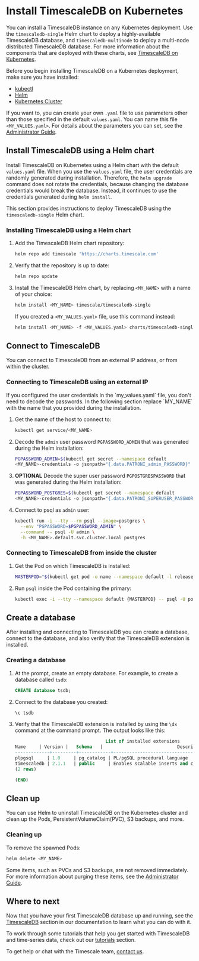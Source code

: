 # Install TimescaleDB on Kubernetes
You can install a TimescaleDB instance on any Kubernetes deployment. Use the
`timescaledb-single` Helm chart to deploy a highly-available TimescaleDB
database, and `timescaledb-multinode` to deploy a multi-node distributed
TimescaleDB database. For more information about the components that are
deployed with these charts, see [TimescaleDB on Kubernetes][timescaledb-k8s].

Before you begin installing TimescaleDB on a Kubernetes deployment, make sure
you have installed:
* [kubectl][kubectl-install]
* [Helm][helm-install]
* [Kubernetes Cluster][kubernetes-install]

If you want to, you can create your own `.yaml` file to use parameters other
than those specified in the default `values.yaml`. You can name this file
`<MY_VALUES.yaml>`. For details about the parameters you can set, see the
[Administrator Guide][admin-guide].

## Install TimescaleDB using a Helm chart
Install TimescaleDB on Kubernetes using a Helm chart with the default
`values.yaml` file. When you use the `values.yaml` file, the user credentials
are randomly generated during installation. Therefore, the `helm upgrade`
command does not rotate the credentials, because changing the database
credentials would break the database. Instead, it continues to use the
credentials generated during `helm install`.

This section provides instructions to deploy TimescaleDB using the
`timescaledb-single` Helm chart.

<procedure>

### Installing TimescaleDB using a Helm chart
1.  Add the TimescaleDB Helm chart repository:
    ```bash
    helm repo add timescale 'https://charts.timescale.com'
    ```
1.  Verify that the repository is up to date:
    ```bash
    helm repo update
    ```
1.  Install the TimescaleDB Helm chart, by replacing `<MY_NAME>` with a name of
    your choice:
    ```bash
    helm install <MY_NAME> timescale/timescaledb-single
    ```
    If you created a `<MY_VALUES.yaml>` file, use this command instead:
    ```bash
    helm install <MY_NAME> -f <MY_VALUES.yaml> charts/timescaledb-single
    ```

</procedure> 

## Connect to TimescaleDB
You can connect to TimescaleDB from an external IP address, or from within the
cluster.

<procedure>

### Connecting to TimescaleDB using an external IP

<highlight type="note">
If you configured the user credentials in the `my_values.yaml` file, you don't
need to decode the passwords. In the following section replace `MY_NAME` with
the name that you provided during the installation.
</highlight>

1. Get the name of the host to connect to:
    ```bash
    kubectl get service/<MY_NAME>
    ```
1. Decode the `admin` user password `PGPASSWORD_ADMIN` that was generated during
   the Helm installation:
    ```bash
    PGPASSWORD_ADMIN=$(kubectl get secret --namespace default 
    <MY_NAME>-credentials -o jsonpath="{.data.PATRONI_admin_PASSWORD}" | base64 --decode)
    ``` 
1. **OPTIONAL** Decode the super user password `PGPOSTGRESPASSWORD` that was
   generated during the Helm installation:
    ```bash
    PGPASSWORD_POSTGRES=$(kubectl get secret --namespace default 
    <MY_NAME>-credentials -o jsonpath="{.data.PATRONI_SUPERUSER_PASSWORD}" | base64 --decode)
    ```
1. Connect to psql as `admin` user:
    ```bash
    kubectl run -i --tty --rm psql --image=postgres \
      --env "PGPASSWORD=$PGPASSWORD_ADMIN" \
      --command -- psql -U admin \
      -h <MY_NAME>.default.svc.cluster.local postgres
    ```
    
</procedure>

<procedure>

### Connecting to TimescaleDB from inside the cluster
1. Get the Pod on which TimescaleDB is installed:
   ```bash
   MASTERPOD="$(kubectl get pod -o name --namespace default -l release=test,role=master)"
   ```
2. Run `psql` inside the Pod containing the primary:
   ```bash
   kubectl exec -i --tty --namespace default {MASTERPOD} -- psql -U postgres
   ```

</procedure>

## Create a database
 After installing and connecting to TimescaleDB you can create a database,
 connect to the database, and also verify that the TimescaleDB extension is
 installed.

<procedure>

### Creating a database
1.  At the prompt, create an empty database. For example, to create a database
    called `tsdb`:
    ```sql
    CREATE database tsdb;
    ```
1.  Connect to the database you created:
    ```sql
    \c tsdb
    ```
1.  Verify that the TimescaleDB extension is installed by using the `\dx`
    command at the command prompt. The output looks like this:
    ```sql
                                      List of installed extensions
    Name     | Version |   Schema   |                            Description                            
    -------------+---------+------------+-------------------------------------------------------------------
    plpgsql     | 1.0     | pg_catalog | PL/pgSQL procedural language
    timescaledb | 2.1.1   | public     | Enables scalable inserts and complex queries for time-series data
    (2 rows)

    (END)
    ```

</procedure>

## Clean up
You can use Helm to uninstall TimescaleDB on the Kubernetes cluster and clean up
the Pods, PersistentVolumeClaim(PVC), S3 backups, and more.

### Cleaning up
To remove the spawned Pods:
```bash
helm delete <MY_NAME>
```
Some items, such as PVCs and S3 backups, are not removed
immediately. For more information about purging these items, see the
[Administrator Guide][admin-guide].

## Where to next
Now that you have your first TimescaleDB database up and running, see
the [TimescaleDB][tsdb-docs] section in our documentation to learn what
you can do with it.

To work through some tutorials that help you get started with
TimescaleDB and time-series data, check out our [tutorials][tutorials] section.

To get help or chat with the Timescale team, [contact us][contact].


[kubectl-install]: https://kubernetes.io/docs/tasks/tools/
[kubernetes-install]: https://kubernetes.io/docs/setup/
[helm-install]: https://helm.sh/docs/intro/install/
[minikube-install]: https://minikube.sigs.k8s.io/docs/start/
[aws-eks]: https://docs.aws.amazon.com/eks/latest/userguide/getting-started.html
[microk8s-install]: https://microk8s.io/docs/getting-started
[contact]: https://www.timescale.com/contact
[tsdb-docs]: timescaledb/:currentVersion:/
[admin-guide]: https://github.com/timescale/timescaledb-kubernetes/blob/master/charts/timescaledb-single/admin-guide.md
[timescaledb-k8s]: /timescaledb/:currentVersion:/overview/timescale-kubernetes/
[tutorials]: /timescaledb/:currentVersion:/tutorials/